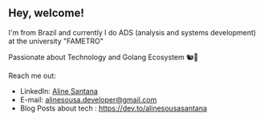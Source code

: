 ## Hey, welcome!  

I'm from Brazil and currently I do ADS (analysis and systems development) at the university "FAMETRO"
<p>Passionate about Technology and Golang Ecosystem 🐿️🔵</p>


Reach me out:
* LinkedIn: [Aline Santana](https://www.linkedin.com/in/aline-sousa-santana-131535256/)
* E-mail: alinesousa.developer@gmail.com
* Blog Posts about tech : https://dev.to/alinesousasantana
